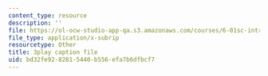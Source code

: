 ```yaml
---
content_type: resource
description: ''
file: https://ol-ocw-studio-app-qa.s3.amazonaws.com/courses/6-01sc-introduction-to-electrical-engineering-and-computer-science-i-spring-2011/bd32fe9282815440b556efa7b6dfbcf7_3S4cNfl0YF0.vtt
file_type: application/x-subrip
resourcetype: Other
title: 3play caption file
uid: bd32fe92-8281-5440-b556-efa7b6dfbcf7
---
```

